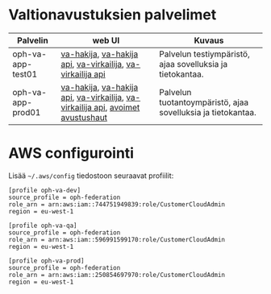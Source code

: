 # Valtionavustuksien palvelimet


| Palvelin | web UI | Kuvaus |
|---|---|---|
| oph-va-app-test01 | [va-hakija](https://testi.valtionavustukset.oph.fi/avustushaku/1/), [va-hakija api](https://testi.valtionavustukset.oph.fi/doc), [va-virkailija](https://testi.virkailija.valtionavustukset.oph.fi/), [va-virkailija api](https://testi.virkailija.valtionavustukset.oph.fi/doc/) | Palvelun testiympäristö, ajaa sovelluksia ja tietokantaa. |
| oph-va-app-prod01 | [va-hakija](https://valtionavustukset.oph.fi/avustushaku/1/), [va-hakija api](https://valtionavustukset.oph.fi/doc), [va-virkailija](https://testi.virkailija.valtionavustukset.oph.fi/), [va-virkailija api](https://virkailija.valtionavustukset.oph.fi/doc/), [avoimet avustushaut](http://oph.fi/rahoitus/valtionavustukset) | Palvelun tuotantoympäristö, ajaa sovelluksia ja tietokantaa. |


# AWS configurointi

Lisää `~/.aws/config` tiedostoon seuraavat profiilit:

```
[profile oph-va-dev]
source_profile = oph-federation
role_arn = arn:aws:iam::744751949839:role/CustomerCloudAdmin
region = eu-west-1

[profile oph-va-qa]
source_profile = oph-federation
role_arn = arn:aws:iam::596991599170:role/CustomerCloudAdmin
region = eu-west-1

[profile oph-va-prod]
source_profile = oph-federation
role_arn = arn:aws:iam::250854697970:role/CustomerCloudAdmin
region = eu-west-1
```
